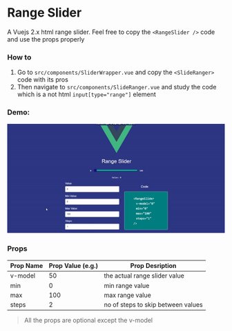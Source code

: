 # Range Slider

A Vuejs 2.x html range slider. Feel free to copy the `<RangeSlider />` code and use the props properly

### How to

 1. Go to `src/components/SliderWrapper.vue` and copy the `<SlideRanger>` code with its pros
 2. Then navigate to `src/components/SlideRanger.vue` and study the code which is a not html `input[type="range"]` element

### Demo:
![Demo](demo/demo.gif)

### Props
| Prop Name | Prop Value (e.g.) | Prop Desription
|--|--|--|
| v-model | 50 | the actual range slider value |
| min | 0 | min range value |
| max | 100 | max range value |
| steps | 2 | no of steps to skip between values |

> All the props are optional except the v-model